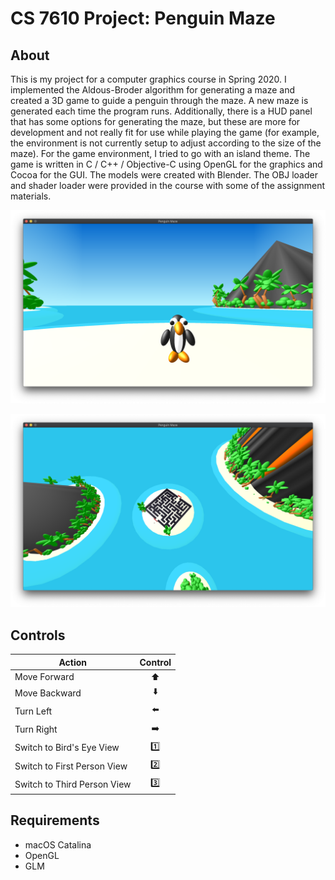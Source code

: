 # CS 7610 Project: Penguin Maze

## About


This is my project for a computer graphics course in Spring 2020. I implemented the Aldous-Broder algorithm for generating a maze and created a 3D game to guide a penguin through the maze. A new maze is generated each time the program runs. Additionally, there is a HUD panel that has some options for generating the maze, but these are more for development and not really fit for use while playing the game (for example, the environment is not currently setup to adjust according to the size of the maze). For the game environment, I tried to go with an island theme. The game is written in C / C++ / Objective-C using OpenGL for the graphics and Cocoa for the GUI. The models were created with Blender. The OBJ loader and shader loader were provided in the course with some of the assignment materials.

![An animated scene with a penguin on a beach. In the background, there is an island with a mountain surrounded by vegetation. The ocean and sky can be seen through the distance.](images/screenshot1.png)

![An animated aerial scene of several islands in the ocean. On the center island, a dark maze can be seen, with red gates marking the entrance and exit of the maze. There is also a large island nearby with a mountain surrounded by vegetation, a larger island with a tall volcano with lava flowing on its sides, and a smaller island with vegetation.](images/screenshot2.png)


## Controls
| Action                      | Control |
|-----------------------------|:-------:|
| Move Forward                | ⬆️      |
| Move Backward               | ⬇️      |
| Turn Left                   | ⬅️      |
| Turn Right                  | ➡️      |
| Switch to Bird's Eye View   | 1️⃣      |
| Switch to First Person View | 2️⃣      |
| Switch to Third Person View | 3️⃣      |


## Requirements
* macOS Catalina
* OpenGL
* GLM
